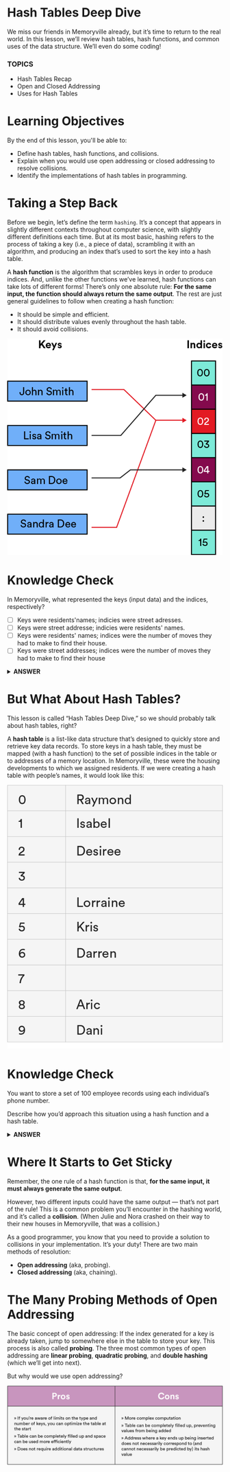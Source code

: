 # Hash Tables Deep Dive

We miss our friends in Memoryville already, but it’s time to return to the real world. In this lesson, we’ll review hash tables, hash functions, and common uses of the data structure. We’ll even do some coding!

### TOPICS

- Hash Tables Recap
- Open and Closed Addressing
- Uses for Hash Tables

# Learning Objectives

By the end of this lesson, you'll be able to:

- Define hash tables, hash functions, and collisions.
- Explain when you would use open addressing or closed addressing to resolve collisions.
- Identify the implementations of hash tables in programming.

# Taking a Step Back

Before we begin, let’s define the term `hashing`. It’s a concept that appears in slightly different contexts throughout computer science, with slightly different definitions each time. But at its most basic, hashing refers to the process of taking a key (i.e., a piece of data), scrambling it with an algorithm, and producing an index that’s used to sort the key into a hash table.

A **hash function** is the algorithm that scrambles keys in order to produce indices. And, unlike the other functions we’ve learned, hash functions can take lots of different forms! There’s only one absolute rule: **For the same input, the function should always return the same output**. The rest are just general guidelines to follow when creating a hash function:

- It should be simple and efficient.
- It should distribute values evenly throughout the hash table.
- It should avoid collisions.

![11-Keys-Indices-Diagram](../pics/11-Keys-Indices-Diagram.png)

# Knowledge Check

In Memoryville, what represented the keys (input data) and the indices, respectively?

- [ ] Keys were residents'names; indicies were street adresses.
- [ ] Keys were street addresse; indicies were residents' names.
- [ ] Keys were residents' names; indices were the number of moves they had to make to find their house.
- [ ] Keys were street addresses; indices were the number of moves they had to make to find their house

<details><summary><strong>ANSWER</strong></summary>
Keys were residents'names; indicies were street adresses.

Recall that we scrambled a person's name into an integer, which was then used to assign them to a house. The name was the key (the starting value) and the address was thhe index (where the value should go.)

</details>

# But What About Hash Tables?

This lesson is called “Hash Tables Deep Dive,” so we should probably talk about hash tables, right?

A **hash table** is a list-like data structure that’s designed to quickly store and retrieve key data records. To store keys in a hash table, they must be mapped (with a hash function) to the set of possible indices in the table or to addresses of a memory location. In Memoryville, these were the housing developments to which we assigned residents. If we were creating a hash table with people’s names, it would look like this:

![4-9-table](../pics/4-9-table.png)

# Knowledge Check

You want to store a set of 100 employee records using each individual’s phone number.

Describe how you’d approach this situation using a hash function and a hash table.

<details><summary><strong>ANSWER</strong></summary>

Here’s how we broke it down:

- The phone numbers are keys, and we want to give each phone number (i.e., each employee) an index in order to sort them into the hash table.
- Create a hash function to generate an index between `0` and `99` for each phone number.
- Return the index for each phone number.
- Insert each phone number at its given index in the table.

</details>

# Where It Starts to Get Sticky

Remember, the one rule of a hash function is that, **for the same input, it must always generate the same output**.

However, two different inputs could have the same output — that’s not part of the rule! This is a common problem you’ll encounter in the hashing world, and it’s called a **collision**. (When Julie and Nora crashed on their way to their new houses in Memoryville, that was a collision.)

As a good programmer, you know that you need to provide a solution to collisions in your implementation. It’s your duty! There are two main methods of resolution:

- **Open addressing** (aka, probing).
- **Closed addressing** (aka, chaining).

# The Many Probing Methods of Open Addressing

The basic concept of open addressing: If the index generated for a key is already taken, jump to somewhere else in the table to store your key. This process is also called **probing**. The three most common types of open addressing are **linear probing**, **quadratic probing**, and **double hashing** (which we’ll get into next).

But why would we use open addressing?

![7-pros-cons-table](../pics/7-pros-cons-table.png)
